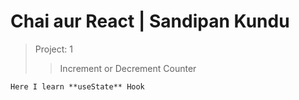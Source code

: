 # Chai aur React | Sandipan Kundu

> Project: 1
>> Increment or Decrement Counter

    Here I learn **useState** Hook 